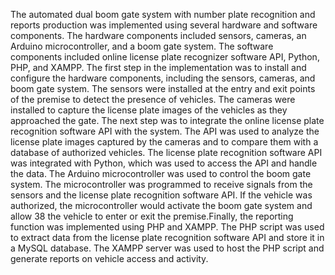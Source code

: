 The automated dual boom gate system with number plate recognition and reports production was
implemented using several hardware and software components. The hardware components
included sensors, cameras, an Arduino microcontroller, and a boom gate system. The software
components included online license plate recognizer software API, Python, PHP, and XAMPP.
The first step in the implementation was to install and configure the hardware components,
including the sensors, cameras, and boom gate system. The sensors were installed at the entry
and exit points of the premise to detect the presence of vehicles. The cameras were installed to
capture the license plate images of the vehicles as they approached the gate.
The next step was to integrate the online license plate recognition software API with the system.
The API was used to analyze the license plate images captured by the cameras and to compare
them with a database of authorized vehicles. The license plate recognition software API was
integrated with Python, which was used to access the API and handle the data.
The Arduino microcontroller was used to control the boom gate system. The microcontroller was
programmed to receive signals from the sensors and the license plate recognition software API.
If the vehicle was authorized, the microcontroller would activate the boom gate system and allow
38
the vehicle to enter or exit the premise.Finally, the reporting function was implemented using
PHP and XAMPP. The PHP script was used to extract data from the license plate recognition
software API and store it in a MySQL database. The XAMPP server was used to host the PHP
script and generate reports on vehicle access and activity.